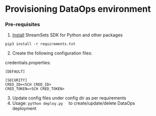 # Provisioning DataOps environment

### Pre-requisites
1. [Install](https://docs.streamsets.com/platform-sdk/learn/installation.html) StreamSets SDK for Python and other packages
```commandline
pip3 install -r requirements.txt
```
2. Create the following configuration files:

credentials.properties:
```
[DEFAULT]

[SECURITY]
CRED_ID=<SCH CRED_ID>
CRED_TOKEN=<SCH CRED_TOKEN>
```
3. Update config files under config dir as per requirements
4. Usage: ```python deploy.py  ``` to create/update/delete DataOps deployment



